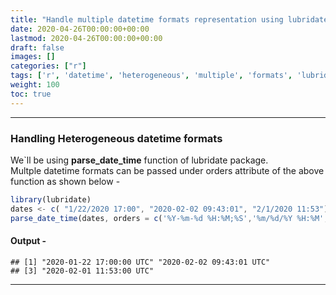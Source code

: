 ```yaml
---
title: "Handle multiple datetime formats representation using lubridate"
date: 2020-04-26T00:00:00+00:00
lastmod: 2020-04-26T00:00:00+00:00
draft: false
images: []
categories: ["r"]
tags: ['r', 'datetime', 'heterogeneous', 'multiple', 'formats', 'lubridate', 'tidyverse']
weight: 100
toc: true
---
```


---

### Handling Heterogeneous datetime formats 

We`ll be using <b>parse_date_time</b> function of lubridate package.  
Multple datetime formats can be passed under orders attribute of the above function as shown below - 
```javascript
library(lubridate)
dates <- c( "1/22/2020 17:00", "2020-02-02 09:43:01", "2/1/2020 11:53")
parse_date_time(dates, orders = c('%Y-%m-%d %H:%M;%S','%m/%d/%Y %H:%M', '%m/%d/%y %H:%M'))
```
#### Output - 
```
## [1] "2020-01-22 17:00:00 UTC" "2020-02-02 09:43:01 UTC"
## [3] "2020-02-01 11:53:00 UTC"
```

---